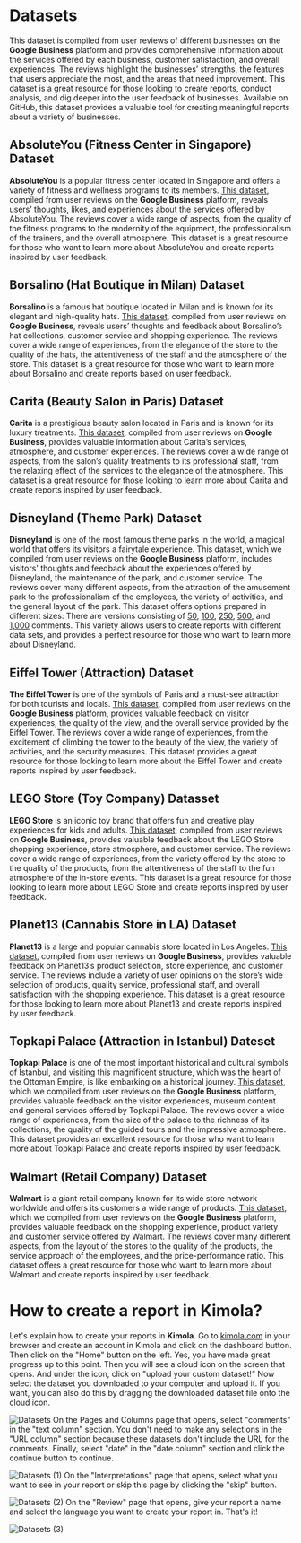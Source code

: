 # Datasets
This dataset is compiled from user reviews of different businesses on the **Google Business** platform and provides comprehensive information about the services offered by each business, customer satisfaction, and overall experiences. The reviews highlight the businesses’ strengths, the features that users appreciate the most, and the areas that need improvement. This dataset is a great resource for those looking to create reports, conduct analysis, and dig deeper into the user feedback of businesses. Available on GitHub, this dataset provides a valuable tool for creating meaningful reports about a variety of businesses.
## AbsoluteYou (Fitness Center in Singapore) Dataset
**AbsoluteYou** is a popular fitness center located in Singapore and offers a variety of fitness and wellness programs to its members. [This dataset](https://github.com/Kimola/nlp-datasets/blob/main/google-business-reviews/AbsoluteYou%20(Fitness%20Center%20in%20Singapore)%20-%20Google%20Business%20Reviews.csv), compiled from user reviews on the **Google Business** platform, reveals users’ thoughts, likes, and experiences about the services offered by AbsoluteYou. The reviews cover a wide range of aspects, from the quality of the fitness programs to the modernity of the equipment, the professionalism of the trainers, and the overall atmosphere. This dataset is a great resource for those who want to learn more about AbsoluteYou and create reports inspired by user feedback.
## Borsalino (Hat Boutique in Milan) Dataset
**Borsalino** is a famous hat boutique located in Milan and is known for its elegant and high-quality hats. [This dataset](https://github.com/Kimola/nlp-datasets/blob/main/google-business-reviews/Borsalino%20(Hat%20Boutique%20in%20Milan)%20-%20Google%20Business%20Reviews.csv), compiled from user reviews on **Google Business**, reveals users’ thoughts and feedback about Borsalino’s hat collections, customer service and shopping experience. The reviews cover a wide range of experiences, from the elegance of the store to the quality of the hats, the attentiveness of the staff and the atmosphere of the store. This dataset is a great resource for those who want to learn more about Borsalino and create reports based on user feedback.
## Carita (Beauty Salon in Paris) Dataset
**Carita** is a prestigious beauty salon located in Paris and is known for its luxury treatments. [This dataset](https://github.com/Kimola/nlp-datasets/blob/main/google-business-reviews/Carita%20(Beauty%20Salon%20in%20Paris)%20-%20Google%20Business%20Reviews.csv), compiled from user reviews on **Google Business**, provides valuable information about Carita’s services, atmosphere, and customer experiences. The reviews cover a wide range of aspects, from the salon’s quality treatments to its professional staff, from the relaxing effect of the services to the elegance of the atmosphere. This dataset is a great resource for those looking to learn more about Carita and create reports inspired by user feedback.
## Disneyland (Theme Park) Dataset
**Disneyland** is one of the most famous theme parks in the world, a magical world that offers its visitors a fairytale experience. This dataset, which we compiled from user reviews on the **Google Business** platform, includes visitors' thoughts and feedback about the experiences offered by Disneyland, the maintenance of the park, and customer service. The reviews cover many different aspects, from the attraction of the amusement park to the professionalism of the employees, the variety of activities, and the general layout of the park. This dataset offers options prepared in different sizes: There are versions consisting of [50](https://github.com/Kimola/nlp-datasets/blob/main/google-business-reviews/Disneyland%20(Theme%20Park)%20-%20Reviews%20(50).csv), [100](https://github.com/Kimola/nlp-datasets/blob/main/google-business-reviews/Disneyland%20(Theme%20Park)%20-%20Reviews%20(100).csv), [250](https://github.com/Kimola/nlp-datasets/blob/main/google-business-reviews/Disneyland%20(Theme%20Park)%20-%20Reviews%20(250).csv), [500](https://github.com/Kimola/nlp-datasets/blob/main/google-business-reviews/Disneyland%20(Theme%20Park)%20-%20Reviews%20(500).csv), and [1,000](https://github.com/Kimola/nlp-datasets/blob/main/google-business-reviews/Disneyland%20(Theme%20Park)%20-%20Reviews%20(1000).csv) comments. This variety allows users to create reports with different data sets, and provides a perfect resource for those who want to learn more about Disneyland.
## Eiffel Tower (Attraction) Dataset
**The Eiffel Tower** is one of the symbols of Paris and a must-see attraction for both tourists and locals. [This dataset](https://github.com/Kimola/nlp-datasets/blob/main/google-business-reviews/Eiffel%20Tower%20(Attraction)%20-%20Google%20Business%20Reviews.csv), compiled from user reviews on the **Google Business** platform, provides valuable feedback on visitor experiences, the quality of the view, and the overall service provided by the Eiffel Tower. The reviews cover a wide range of experiences, from the excitement of climbing the tower to the beauty of the view, the variety of activities, and the security measures. This dataset provides a great resource for those looking to learn more about the Eiffel Tower and create reports inspired by user feedback.
## LEGO Store (Toy Company) Datasset
**LEGO Store** is an iconic toy brand that offers fun and creative play experiences for kids and adults. [This dataset](https://github.com/Kimola/nlp-datasets/blob/main/google-business-reviews/LEGO%20Store%20(Toy%20Company)%20-%20Google%20Business%20Reviews.csv), compiled from user reviews on **Google Business**, provides valuable feedback about the LEGO Store shopping experience, store atmosphere, and customer service. The reviews cover a wide range of experiences, from the variety offered by the store to the quality of the products, from the attentiveness of the staff to the fun atmosphere of the in-store events. This dataset is a great resource for those looking to learn more about LEGO Store and create reports inspired by user feedback.
## Planet13 (Cannabis Store in LA) Dataset
**Planet13** is a large and popular cannabis store located in Los Angeles. [This dataset](https://github.com/Kimola/nlp-datasets/blob/main/google-business-reviews/Planet13%20(Cannabis%20Store%20in%20LA)%20-%20Google%20Business%20Reviews.csv), compiled from user reviews on **Google Business**, provides valuable feedback on Planet13’s product selection, store experience, and customer service. The reviews include a variety of user opinions on the store’s wide selection of products, quality service, professional staff, and overall satisfaction with the shopping experience. This dataset is a great resource for those looking to learn more about Planet13 and create reports inspired by user feedback.
## Topkapi Palace (Attraction in Istanbul) Dateset
**Topkapı Palace** is one of the most important historical and cultural symbols of Istanbul, and visiting this magnificent structure, which was the heart of the Ottoman Empire, is like embarking on a historical journey. [This dataset](https://github.com/Kimola/nlp-datasets/blob/main/google-business-reviews/Topkapi%20Palace%20(Attraction%20in%20Istanbul)%20-%20Google%20Business%20Reviews.csv), which we compiled from user reviews on the **Google Business** platform, provides valuable feedback on the visitor experiences, museum content and general services offered by Topkapi Palace. The reviews cover a wide range of experiences, from the size of the palace to the richness of its collections, the quality of the guided tours and the impressive atmosphere. This dataset provides an excellent resource for those who want to learn more about Topkapi Palace and create reports inspired by user feedback.
## Walmart (Retail Company) Dataset
**Walmart** is a giant retail company known for its wide store network worldwide and offers its customers a wide range of products. [This dataset](https://github.com/Kimola/nlp-datasets/blob/main/google-business-reviews/Walmart%20(Retail%20Company)%20-%20Google%20Business%20Reviews.csv), which we compiled from user reviews on the **Google Business** platform, provides valuable feedback on the shopping experience, product variety and customer service offered by Walmart. The reviews cover many different aspects, from the layout of the stores to the quality of the products, the service approach of the employees, and the price-performance ratio. This dataset offers a great resource for those who want to learn more about Walmart and create reports inspired by user feedback.
# How to create a report in Kimola?
Let's explain how to create your reports in **Kimola**. Go to [kimola.com](https://kimola.com/) in your browser and create an account in Kimola and click on the dashboard button. Then click on the "Home" button on the left. Yes, you have made great progress up to this point. Then you will see a cloud icon on the screen that opens. And under the icon, click on "upload your custom dataset!" Now select the dataset you downloaded to your computer and upload it. If you want, you can also do this by dragging the downloaded dataset file onto the cloud icon.

![Datasets](https://github.com/user-attachments/assets/16e979b2-39df-4691-a6de-7d09499236f8)
On the Pages and Columns page that opens, select "comments" in the "text column" section. You don't need to make any selections in the "URL column" section because these datasets don't include the URL for the comments. Finally, select "date" in the "date column" section and click the continue button to continue.

![Datasets (1)](https://github.com/user-attachments/assets/86b14964-ac8b-4647-b4ff-fdad53f444c6)
On the "Interpretations" page that opens, select what you want to see in your report or skip this page by clicking the "skip" button.

![Datasets (2)](https://github.com/user-attachments/assets/5de40c78-cfb7-4f2e-a887-824261f71337)
On the "Review" page that opens, give your report a name and select the language you want to create your report in. That's it!

![Datasets (3)](https://github.com/user-attachments/assets/dc1f6cc3-ce75-47c9-abcb-0f35b8960439)
